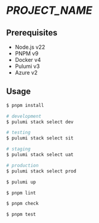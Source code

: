 # _PROJECT_NAME_

## Prerequisites

- Node.js v22
- PNPM v9
- Docker v4
- Pulumi v3
- Azure v2

## Usage

```sh
$ pnpm install
```

```sh
# development
$ pulumi stack select dev

# testing
$ pulumi stack select sit

# staging
$ pulumi stack select uat

# production
$ pulumi stack select prod
```

```sh
$ pulumi up
```

```sh
$ pnpm lint
```

```sh
$ pnpm check
```

```sh
$ pnpm test
```

